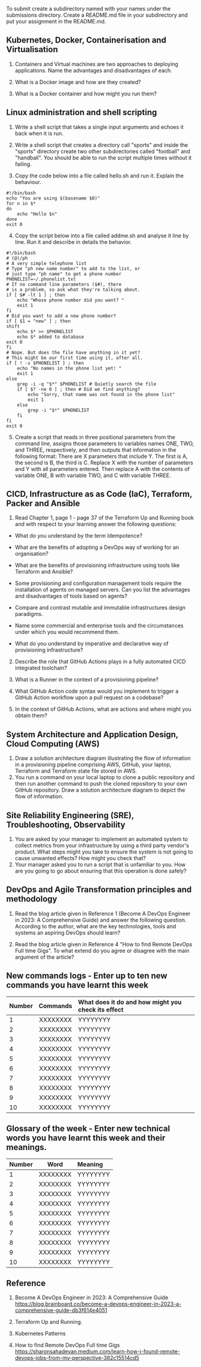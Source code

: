 To submit create a subdirectory named with your names under the submissions directory. Create a README.md file in your subdirectory and put your assignment  in the README.md.

## Kubernetes, Docker, Containerisation and Virtualisation

1. Containers and Virtual machines are two approaches to deploying applications. Name the advantages and disadvantages of each.

2. What is a Docker image and how are they created?

3. What is a Docker container and how might you run them?

## Linux administration and shell scripting

1. Write a shell script that takes a single input arguments and echoes it back when it is run.

2. Write a shell script that creates a directory call "sports" and inside the "sports" directory create two other subdirectories called "football" and "handball". You should be able to run the script multiple times without it failing.

3. Copy the code below into a file called hello.sh and run it. Explain the behaviour.
```
#!/bin/bash
echo "You are using $(basename $0)"
for n in $*
do
    echo "Hello $n"
done
exit 0
```
4. Copy the script below into a file called addme.sh and analyse it line by line. Run it and describe in details the behavior.

```
#!/bin/bash
# (@)/ph
# A very simple telephone list
# Type "ph new name number" to add to the list, or
# just type "ph name" to get a phone number
PHONELIST=~/.phonelist.txt
# If no command line parameters ($#), there
# is a problem, so ask what they're talking about.
if [ $# -lt 1 ] ; then
    echo "Whose phone number did you want? "
    exit 1
fi
# Did you want to add a new phone number?
if [ $1 = "new" ] ; then
shift
    echo $* >> $PHONELIST
    echo $* added to database
exit 0
fi
# Nope. But does the file have anything in it yet?
# This might be our first time using it, after all.
if [ ! -s $PHONELIST ] ; then
    echo "No names in the phone list yet! "
    exit 1
else
    grep -i -q "$*" $PHONELIST # Quietly search the file
    if [ $? -ne 0 ] ; then # Did we find anything?
        echo "Sorry, that name was not found in the phone list"
        exit 1
    else
        grep -i "$*" $PHONELIST
    fi
fi
exit 0
```
5. Create a script that reads in three positional parameters from the command line,
assigns those parameters to variables names ONE, TWO, and THREE, respectively,
and then outputs that information in the following format:
There are X parameters that include Y. The first is A, the second is B, the third is C.
Replace X with the number of parameters and Y with all parameters entered.
Then replace A with the contents of variable ONE, B with variable TWO, and C
with variable THREE.

## CICD, Infrastructure as as Code (IaC), Terraform, Packer and Ansible

1. Read Chapter 1, page 1 - page 37 of the Terraform Up and Running book and with respect to your learning answer the following questions:

* What do you understand by the term Idempotence?

* What are the benefits of adopting a DevOps way of working for an organisation?

* What are the benefits of provisioning infrastructure using tools like Terraform and Ansible?

* Some provisioning and configuration management tools require the installation of agents on managed servers. Can you list the advantages and disadvantages of tools based on agents?

* Compare and contrast mutable and immutable infrastructures design paradigms.

* Name some commercial and enterprise tools and the circumstances under which you would recommend them.

* What do you understand by imperative and declarative way of provisioning infrastructure?

2. Describe the role that GitHub Actions plays in a fully automated CICD integrated toolchain?

3. What is a Runner in the context of a provisioning pipeline?

4. What GitHub Action code syntax would you implement to trigger a GitHub Action workflow upon a pull request on a codebase?

5. In the context of GitHub Actions, what are actions and where might you obtain them?


## System Architecture and Application Design, Cloud Computing (AWS)

1. Draw a solution architecture diagram illustrating the flow of information in a provisioning pipeline comprising AWS, GitHub, your laptop, Terraform and Terraform state file stored in AWS.
2. You run a command on your local laptop to clone a public repository and then run another command to push the cloned repository to your own GitHub repository. Draw a solution architecture diagram to depict the flow of information.


## Site Reliability Engineering (SRE), Troubleshooting, Observability

1. You are asked by your manager to implement an automated system to collect metrics from your infrastructure by using a third party vendor's product. What steps might you take to ensure the system is not going to cause unwanted effects?  How might you check that?
2. Your manager asked you to run a script that is unfamiliar to you. How are you going to go about ensuring that this operation is done safely?


## DevOps and Agile Transformation principles and methodology

1. Read the blog article given in Reference 1 (Become A DevOps Engineer in 2023: A Comprehensive Guide) and answer the following question. According to the author, what are the key technologies, tools and systems an aspiring DevOps should learn?

2. Read the blog article given in Reference 4 "How to find Remote DevOps Full time Gigs". To what extend do you agree or disagree with the main argument of the article?

## New commands logs - Enter up to ten new commands you have learnt this week

| Number      | Commands | What does it do and how might you check its effect     |
| :---        |    :----:   | :---  |
| 1  | XXXXXXXX       | YYYYYYYY   |
| 2  | XXXXXXXX       | YYYYYYYY   |
| 3  | XXXXXXXX       | YYYYYYYY   |
| 4  | XXXXXXXX       | YYYYYYYY   |
| 5  | XXXXXXXX       | YYYYYYYY   |
| 6  | XXXXXXXX       | YYYYYYYY   |
| 7  | XXXXXXXX       | YYYYYYYY   |
| 8  | XXXXXXXX       | YYYYYYYY   |
| 9  | XXXXXXXX       | YYYYYYYY   |
| 10 | XXXXXXXX       | YYYYYYYY   |

## Glossary of the week - Enter new technical words you have learnt this week and their meanings.

| Number   | Word | Meaning     |
| :---     | :----:   |  :---  |
| 1  | XXXXXXXX       | YYYYYYYY   |
| 2  | XXXXXXXX       | YYYYYYYY   |
| 3  | XXXXXXXX       | YYYYYYYY   |
| 4  | XXXXXXXX       | YYYYYYYY   |
| 5  | XXXXXXXX       | YYYYYYYY   |
| 6  | XXXXXXXX       | YYYYYYYY   |
| 7  | XXXXXXXX       | YYYYYYYY   |
| 8  | XXXXXXXX       | YYYYYYYY   |
| 9  | XXXXXXXX       | YYYYYYYY   |
| 10 | XXXXXXXX       | YYYYYYYY   |


## Reference

1. Become A DevOps Engineer in 2023: A Comprehensive Guide
https://blog.brainboard.co/become-a-devops-engineer-in-2023-a-comprehensive-guide-db3f614e4051

2. Terraform Up and Running.

3. Kubernetes Patterns

4. How to find Remote DevOps Full time Gigs https://sharonsahadevan.medium.com/learn-how-i-found-remote-devops-jobs-from-my-perspective-382c15514cd5

